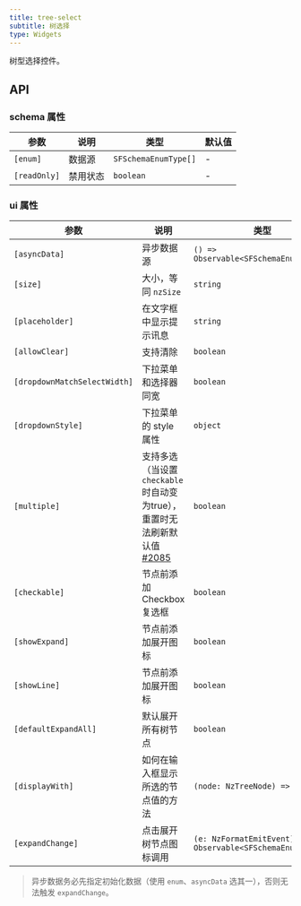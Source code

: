 ```yaml
---
title: tree-select
subtitle: 树选择
type: Widgets
---
```


树型选择控件。

## API

### schema 属性

参数 | 说明 | 类型 | 默认值
----|------|-----|------
`[enum]` | 数据源 | `SFSchemaEnumType[]` | -
`[readOnly]` | 禁用状态  | `boolean` | -

### ui 属性

参数 | 说明 | 类型 | 默认值
----|------|-----|------
`[asyncData]` | 异步数据源 | `() => Observable<SFSchemaEnumType[]>` | -
`[size]` | 大小，等同 `nzSize` | `string` | `default`
`[placeholder]` | 在文字框中显示提示讯息 | `string` | -
`[allowClear]` | 支持清除 | `boolean` | `false`
`[dropdownMatchSelectWidth]` | 下拉菜单和选择器同宽 | `boolean` | `true`
`[dropdownStyle]` | 下拉菜单的 style 属性 | `object` | -
`[multiple]` | 支持多选（当设置 `checkable` 时自动变为true），重置时无法刷新默认值 [#2085](https://github.com/NG-ZORRO/ng-zorro-antd/issues/2085) | `boolean` | `false`
`[checkable]` | 节点前添加 Checkbox 复选框 | `boolean` | `false`
`[showExpand]` | 节点前添加展开图标 | `boolean` | `true`
`[showLine]` | 节点前添加展开图标 | `boolean` | `false`
`[defaultExpandAll]` | 默认展开所有树节点 | `boolean` | `false`
`[displayWith]` | 如何在输入框显示所选的节点值的方法 | `(node: NzTreeNode) => string` | `(node: NzTreeNode) => node.title`
`[expandChange]` | 点击展开树节点图标调用 | `(e: NzFormatEmitEvent) => Observable<SFSchemaEnum[]>` | -

> 异步数据务必先指定初始化数据（使用 `enum`、`asyncData` 选其一），否则无法触发 `expandChange`。
